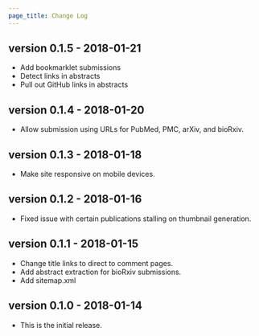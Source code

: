 ```yaml
---
page_title: Change Log
---
```


## version 0.1.5 - 2018-01-21

* Add bookmarklet submissions
* Detect links in abstracts
* Pull out GitHub links in abstracts

## version 0.1.4 - 2018-01-20

* Allow submission using URLs for PubMed, PMC, arXiv, and bioRxiv.

## version 0.1.3 - 2018-01-18

* Make site responsive on mobile devices.

## version 0.1.2 - 2018-01-16

* Fixed issue with certain publications stalling on thumbnail generation.

## version 0.1.1 - 2018-01-15

* Change title links to direct to comment pages.
* Add abstract extraction for bioRxiv submissions.
* Add sitemap.xml

## version 0.1.0 - 2018-01-14

* This is the initial release.
